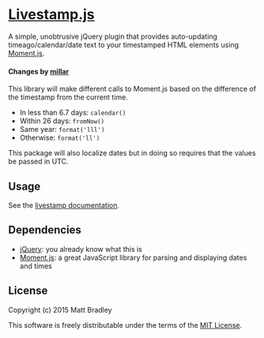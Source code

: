 [Livestamp.js](http://mattbradley.github.com/livestampjs)
=====================================================

A simple, unobtrusive jQuery plugin that provides auto-updating timeago/calendar/date text to
your timestamped HTML elements using [Moment.js](http://momentjs.com).

#### Changes by [millar](https://github.com/millar)
This library will make different calls to Moment.js based on the difference of the timestamp from the current time.

- In less than 6.7 days: `calendar()`
- Within 26 days: `fromNow()`
- Same year: `format('lll')`
- Otherwise: `format('ll')`

This package will also localize dates but in doing so requires that the values be passed in UTC.

Usage
-----

See the [livestamp documentation](http://mattbradley.github.com/livestampjs).

Dependencies
------------

* [jQuery](http://jquery.com): you already know what this is
* [Moment.js](http://momentjs.com): a great JavaScript library for parsing
  and displaying dates and times

License
-------

Copyright (c) 2015 Matt Bradley

This software is freely distributable under the terms of the
[MIT License](http://www.opensource.org/licenses/MIT).
